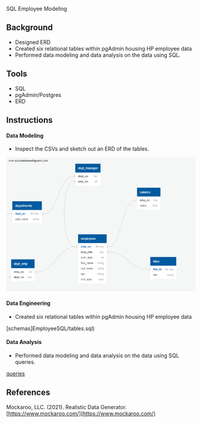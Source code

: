 SQL Employee Modeling

## Background

 * Designed ERD
 * Created six relational tables within pgAdmin housing HP employee data
 * Performed data modeling and data analysis on the data using SQL.

## Tools

 * SQL
 * pgAdmin/Postgres
 * ERD

## Instructions

#### Data Modeling

* Inspect the CSVs and sketch out an ERD of the tables.

![QuickDBD-export.png](Images/QuickDBD-export.png)

#### Data Engineering

* Created six relational tables within pgAdmin housing HP employee data

[schemas]EmployeeSQL/tables.sql)



#### Data Analysis

 * Performed data modeling and data analysis on the data using SQL queries.
 
 [queries](EmployeeSQL/queries.sql)



## References

Mockaroo, LLC. (2021). Realistic Data Generator. [https://www.mockaroo.com/](https://www.mockaroo.com/)
